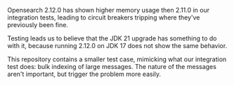 Opensearch 2.12.0 has shown higher memory usage then 2.11.0 in our integration tests, leading to circuit breakers tripping where they've previously been fine.

Testing leads us to believe that the JDK 21 upgrade has something to do with it, because running 2.12.0 on JDK 17 does not show the same behavior.

This repository contains a smaller test case, mimicking what our integration test does: bulk indexing of large messages. The nature of the messages aren't important, but trigger the problem more easily.
